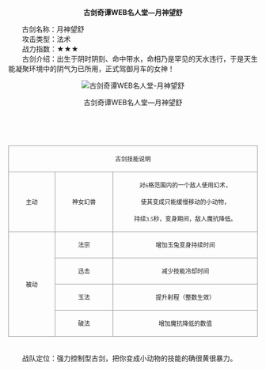  <p style="TEXT-ALIGN:center"><B>古剑奇谭WEB名人堂—月神望舒</B>
 
<p>&nbsp;&nbsp;&nbsp;&nbsp;&nbsp;&nbsp;&nbsp;古剑名称：月神望舒<br>　　攻击类型：法术<br>　　战力指数：★★★<br>　　古剑介绍：出生于阴时阴刻、命中带水，命相乃是罕见的天水违行，于是天生能凝聚环境中的阴气为已所用，正式驾御月车的女神！</p><p style="text-align: center;"><img title="古剑奇谭WEB名人堂-月神望舒" alt="古剑奇谭WEB名人堂-月神望舒" src="http://dev.36b.me/current/gjqt/img/resource/410.jpg"></p><p style="text-align: center;">古剑奇谭WEB名人堂—月神望舒</p><p style="text-align: center;">&nbsp;</p><p style="text-align: center;">&nbsp;</p><table width="529"><tbody><tr style="height: 37px;"><td style="padding: 1px; border: 1px solid rgb(150, 150, 150);" colspan="3" valign="middle" width="529"><p style="text-align: center;"><span style="font-family: 宋体; font-size: 12px;">古剑技能说明</span></p></td></tr><tr style="height: 107px;"><td style="border-width: medium 1px 1px; border-style: none solid solid; border-color: currentColor rgb(150, 150, 150) rgb(150, 150, 150); padding: 1px;" valign="middle" width="97"><p style="text-align: center;"><span style="font-family: 宋体; font-size: 12px;">主动</span></p></td><td style="border-width: 1px 1px 1px medium; border-style: solid solid solid none; border-color: rgb(150, 150, 150) rgb(150, 150, 150) rgb(150, 150, 150) currentColor; padding: 1px;" valign="middle" width="123"><p style="text-align: center;"><span style="font-family: 宋体; font-size: 12px;">神女幻兽</span></p></td><td style="border-width: 1px 1px 1px medium; border-style: solid solid solid none; border-color: rgb(150, 150, 150) rgb(150, 150, 150) rgb(150, 150, 150) currentColor; padding: 1px;" valign="middle" width="310"><p style="text-align: center;"><span style="font-family: 宋体; font-size: 12px;">对<span style="font-family: Times New Roman;">6</span><span style="font-family: 宋体;">格范围内的一个敌人使用幻术，</span></span></p><p style="text-align: center;"><span style="font-family: 宋体; font-size: 12px;">使其变成只能缓慢移动的小动物，</span></p><p style="text-align: center;"><span style="font-family: 宋体; font-size: 12px;">持续<span style="font-family: Times New Roman;">3.5</span><span style="font-family: 宋体;">秒，变身期间，敌人魔抗降低。</span></span></p></td></tr><tr style="height: 37px;"><td style="border-width: medium 1px 1px; border-style: none solid solid; border-color: currentColor rgb(150, 150, 150) rgb(150, 150, 150); padding: 1px;" rowspan="4" valign="middle" width="97"><p style="text-align: center;"><span style="font-family: 宋体; font-size: 12px;">被动</span></p></td><td style="border-width: medium 1px 1px medium; border-style: none solid solid none; border-color: currentColor rgb(150, 150, 150) rgb(150, 150, 150) currentColor; padding: 1px;" valign="middle" width="123"><p style="text-align: center;"><span style="font-family: 宋体; font-size: 12px;">法宗</span></p></td><td style="border-width: medium 1px 1px medium; border-style: none solid solid none; border-color: currentColor rgb(150, 150, 150) rgb(150, 150, 150) currentColor; padding: 1px;" valign="middle" width="310"><p style="text-align: center;"><span style="font-family: 宋体; font-size: 12px;">增加玉兔变身持续时间</span></p></td></tr><tr style="height: 37px;"><td style="border-width: medium 1px 1px medium; border-style: none solid solid none; border-color: currentColor rgb(150, 150, 150) rgb(150, 150, 150) currentColor; padding: 1px;" valign="middle" width="123"><p style="text-align: center;"><span style="font-family: 宋体; font-size: 12px;">迅击</span></p></td><td style="border-width: medium 1px 1px medium; border-style: none solid solid none; border-color: currentColor rgb(150, 150, 150) rgb(150, 150, 150) currentColor; padding: 1px;" valign="middle" width="310"><p style="text-align: center;"><span style="font-family: 宋体; font-size: 12px;">减少技能冷却时间</span></p></td></tr><tr style="height: 37px;"><td style="border-width: medium 1px 1px medium; border-style: none solid solid none; border-color: currentColor rgb(150, 150, 150) rgb(150, 150, 150) currentColor; padding: 1px;" valign="middle" width="123"><p style="text-align: center;"><span style="font-family: 宋体; font-size: 12px;">玉法</span></p></td><td style="border-width: medium 1px 1px medium; border-style: none solid solid none; border-color: currentColor rgb(150, 150, 150) rgb(150, 150, 150) currentColor; padding: 1px;" valign="middle" width="310"><p style="text-align: center;"><span style="font-family: 宋体; font-size: 12px;">提升射程（整数生效）</span></p></td></tr><tr style="height: 38px;"><td style="border-width: medium 1px 1px medium; border-style: none solid solid none; border-color: currentColor rgb(150, 150, 150) rgb(150, 150, 150) currentColor; padding: 1px;" valign="middle" width="123"><p style="text-align: center;"><span style="font-family: 宋体; font-size: 12px;">破法</span></p></td><td style="border-width: medium 1px 1px medium; border-style: none solid solid none; border-color: currentColor rgb(150, 150, 150) rgb(150, 150, 150) currentColor; padding: 1px;" valign="middle" width="310"><p style="text-align: center;"><span style="font-family: 宋体; font-size: 12px;">增加魔抗降低的数值</span></p></td></tr></tbody></table><p><br>　　战队定位：强力控制型古剑，把你变成小动物的技能的确很黄很暴力。</p>

